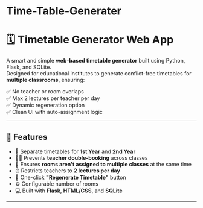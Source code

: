 # Time-Table-Generater
# 🗓️ Timetable Generator Web App

A smart and simple **web-based timetable generator** built using Python, Flask, and SQLite.  
Designed for educational institutes to generate conflict-free timetables for **multiple classrooms**, ensuring:

✅ No teacher or room overlaps  
✅ Max 2 lectures per teacher per day  
✅ Dynamic regeneration option  
✅ Clean UI with auto-assignment logic

---

## 🚀 Features

- 📘 Separate timetables for **1st Year** and **2nd Year**
- 👩‍🏫 Prevents **teacher double-booking** across classes
- 🏫 Ensures **rooms aren't assigned to multiple classes** at the same time
- ⏰ Restricts teachers to **2 lectures per day**
- 🔁 One-click **"Regenerate Timetable"** button
- ⚙️ Configurable number of rooms
- 💻 Built with **Flask**, **HTML/CSS**, and **SQLite**

---
